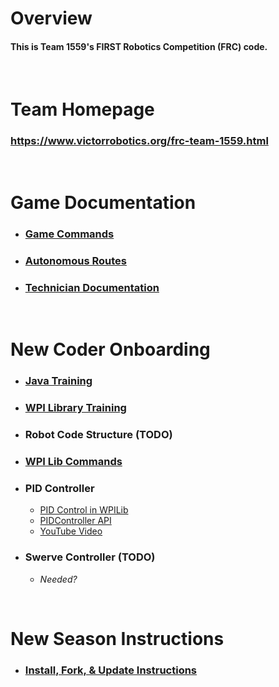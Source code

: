 # Overview
#### This is Team 1559's FIRST Robotics Competition (FRC) code.

<br/>

# Team Homepage
### https://www.victorrobotics.org/frc-team-1559.html

<br/>

# Game Documentation
* ### [Game Commands](docs/Game%20Commands.md)
* ### [Autonomous Routes](docs/Autonomous%20Routes.md)
* ### [Technician Documentation](docs/Technician%20Documentation.md)

<br/>

# New Coder Onboarding
* ### [Java Training](docs/Java%20Training.md)
* ### [WPI Library Training](docs/WPI%20Library%20Training.md)
* ### Robot Code Structure **(TODO)**
* ### [WPI Lib Commands](docs/WPILib%20Commands.md)
* ### PID Controller
    * [PID Control in WPILib](https://docs.wpilib.org/en/stable/docs/software/advanced-controls/controllers/pidcontroller.html)
    * [PIDController API](https://github.wpilib.org/allwpilib/docs/release/java/edu/wpi/first/math/controller/PIDController.html)
    * [YouTube Video](https://www.youtube.com/watch?v=4Y7zG48uHRo)
* ### Swerve Controller **(TODO)**
    * _Needed?_

<br/>

# New Season Instructions
* ### [Install, Fork, & Update Instructions](docs/New%20Season%20Instructions.md)